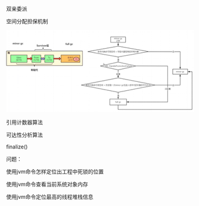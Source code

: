 双亲委派



空间分配担保机制

![image-20211024093435343](asset/image-20211024093435343.png)

引用计数器算法

可达性分析算法

finalize()



问题：

使用jvm命令怎样定位出工程中死锁的位置

使用jvm命令查看当前系统对象内存

使用jvm命令定位最高的线程堆栈信息

